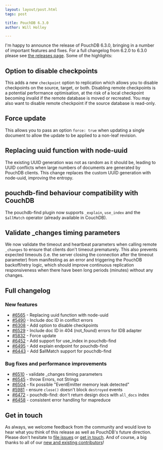 ```yaml
---
layout: layout/post.html
tags: post

title: PouchDB 6.3.0
author: Will Holley

---
```


I'm happy to announce the release of PouchDB 6.3.0, bringing in a number of important features and fixes. For a full changelog from 6.2.0 to 6.3.0 please see [the releases page](https://github.com/pouchdb/pouchdb/releases). Some of the highlights:

## Option to disable checkpoints

This adds a new `checkpoint` option to replication which allows you to disable checkpoints on the source, target, or both. Disabling remote checkpoints is a potential performance optimisation, at the risk of a local checkpoint becoming invalid if the remote database is moved or recreated. You may also want to disable remote checkpoint if the source database is read-only.

## Force update

This allows you to pass an option `force: true` when updating a single document to allow the update to be applied to a non-leaf revision.

## Replacing uuid function with node-uuid

The existing UUID generation was not as random as it should be, leading to UUID conflicts when large numbers of documents are generated by PouchDB clients. This change replaces the custom UUID generation with node-uuid, improving the entropy.

## pouchdb-find behaviour compatibility with CouchDB

The pouchdb-find plugin now supports `_explain`, `use_index` and the `$allMatch` operator (already available in CouchDB).

## Validate _changes timing parameters

We now validate the timeout and heartbeat parameters when calling remote `_changes` to ensure that clients don't timeout prematurely. This also prevents expected timeouts (i.e. the server closing the connection after the timeout parameter) from manifesting as an error and triggering the PouchDB backoff/retry logic, which should improve continuous replication responsiveness when there have been long periods (minutes) without any changes.

## Full changelog

### New features

- [#6565](https://github.com/pouchdb/pouchdb/issues/6565) - Replacing uuid function with node-uuid
- [#5490](https://github.com/pouchdb/pouchdb/issues/5490) - Include doc ID in conflict errors
- [#6308](https://github.com/pouchdb/pouchdb/issues/6308) - Add option to disable checkpoints
- [#6529](https://github.com/pouchdb/pouchdb/issues/6529) - Include doc ID in 404 (not_found) errors for IDB adapter
- [#5832](https://github.com/pouchdb/pouchdb/issues/5832) - Force update
- [#6452](https://github.com/pouchdb/pouchdb/issues/6452) - Add support for use_index in pouchdb-find
- [#6495](https://github.com/pouchdb/pouchdb/issues/6495) - Add explain endpoint for pouchdb-find
- [#6443](https://github.com/pouchdb/pouchdb/issues/6443) - Add $allMatch support for pouchdb-find

### Bug fixes and performance improvements

- [#6510](https://github.com/pouchdb/pouchdb/issues/6510) - validate _changes timing parameters
- [#6545](https://github.com/pouchdb/pouchdb/issues/6545) - throw Errors, not Strings
- [#6504](https://github.com/pouchdb/pouchdb/issues/6504) - fix possible "EventEmitter memory leak detected"
- [#5981](https://github.com/pouchdb/pouchdb/issues/5981) - ensure `close()` doesn't block `destroyed` events
- [#6472](https://github.com/pouchdb/pouchdb/issues/6472) - pouchdb-find: don't return design docs with `all_docs` index
- [#6458](https://github.com/pouchdb/pouchdb/issues/6458) - consistent error handling for mapreduce


## Get in touch

As always, we welcome feedback from the community and would love to hear what you think of this release as well as PouchDB's future direction. Please don't hesitate to [file issues](https://github.com/pouchdb/pouchdb/issues) or [get in touch](https://github.com/pouchdb/pouchdb/blob/master/CONTRIBUTING.md#get-in-touch). And of course, a big thanks to all of our [new and existing contributors](https://github.com/pouchdb/pouchdb/graphs/contributors)!
